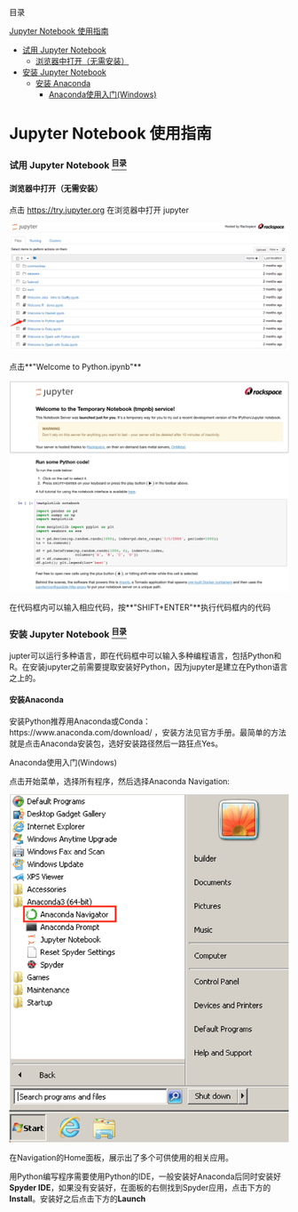 <a name="content">目录</a>

[Jupyter Notebook 使用指南](#title)
- [试用 Jupyter Notebook](#try-jupyter)
	- [浏览器中打开（无需安装）](#try-in-browser)
- [安装 Jupyter Notebook](#intall-jupyter)
	- [安装 Anaconda](#install-anaconda)
		- [Anaconda使用入门(Windows)](#get-started-with-anaconda)



<h1 name="title">Jupyter Notebook 使用指南</h1>

<a name="try-jupyter"><h3>试用 Jupyter Notebook [<sup>目录</sup>](#content)</h3></a>

<h4 name="try-in-browser">浏览器中打开（无需安装）</h4>

点击 https://try.jupyter.org 在浏览器中打开 jupyter

<img src=/picture/Jupyter-note-try-in-browser-1.png width="800" />

点击**"Welcome to Python.ipynb"**

<img src=/picture/Jupyter-note-try-in-browser-2.png width="800" />

在代码框内可以输入相应代码，按**"SHIFT+ENTER"**执行代码框内的代码

<a name="install"><h3>安装 Jupyter Notebook [<sup>目录</sup>](#content)</h3></a>

jupter可以运行多种语言，即在代码框中可以输入多种编程语言，包括Python和R。在安装jupyter之前需要提取安装好Python，因为jupyter是建立在Python语言之上的。

<h4 name="install-anaconda">安装Anaconda</h4>
安装Python推荐用Anaconda或Conda：https://www.anaconda.com/download/ ，安装方法见官方手册。最简单的方法就是点击Anaconda安装包，选好安装路径然后一路狂点Yes。

<a name="get-started-with-anaconda">Anaconda使用入门(Windows)</a>

点击开始菜单，选择所有程序，然后选择Anaconda Navigation:

<img src=/picture/Jupyter-note-install-anaconda.png width="800" />

在Navigation的Home面板，展示出了多个可供使用的相关应用。

用Python编写程序需要使用Python的IDE，一般安装好Anaconda后同时安装好**Spyder IDE**，如果没有安装好，在面板的右侧找到Spyder应用，点击下方的**Install**。安装好之后点击下方的**Launch**
